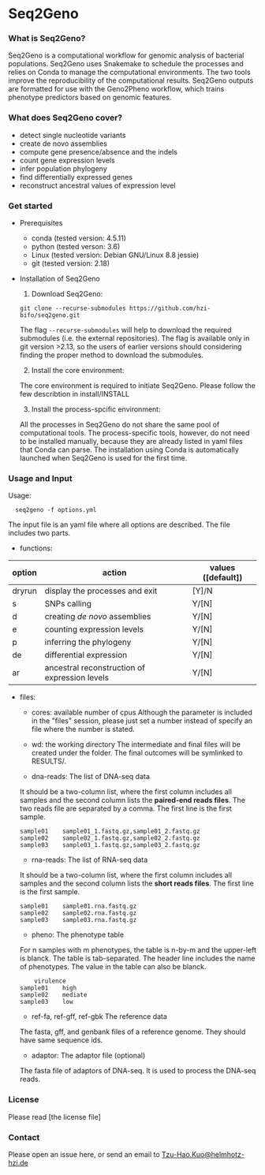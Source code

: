 # Seq2Geno

### What is Seq2Geno?
Seq2Geno is a computational workflow for genomic analysis of bacterial populations. Seq2Geno uses Snakemake to schedule the processes and relies on Conda to manage the computational environments. The two tools improve the reproducibility of the computational results. 
Seq2Geno outputs are formatted for use with the Geno2Pheno workflow, which trains phenotype predictors based on genomic features. 

### What does Seq2Geno cover?
- detect single nucleotide variants
- create de novo assemblies
- compute gene presence/absence and the indels
- count gene expression levels
- infer population phylogeny
- find differentially expressed genes
- reconstruct ancestral values of expression level

### Get started
- Prerequisites

    - conda (tested version: 4.5.11)
    - python (tested verson: 3.6)
    - Linux (tested version: Debian GNU/Linux 8.8 jessie)
    - git (tested version: 2.18)

- Installation of Seq2Geno

    1. Download Seq2Geno:

	`git clone --recurse-submodules https://github.com/hzi-bifo/seq2geno.git`

	The flag `--recurse-submodules` will help to download the required submodules (i.e. the external repositories). The flag is available only in git version >2.13, so the users of earlier versions should considering finding the proper method to download the submodules. 

    2. Install the core environment:

	The core environment is required to initiate Seq2Geno. Please follow the few describtion in install/INSTALL

    3. Install the process-spcific environment:
	
	All the processes in Seq2Geno do not share the same pool of computational tools. The process-specific tools, however, do not need to be installed manually, because they are already listed in yaml files that Conda can parse. The installation using Conda is automatically launched when Seq2Geno is used for the first time. 

### Usage and Input

Usage:
```
  seq2geno -f options.yml
```

The input file is an yaml file where all options are described. The file includes two parts. 
- functions:

| option | action | values ([default])|
| --- | --- | --- |
| dryrun | display the processes and exit | [Y]/N |
| s | SNPs calling | Y/[N] |
| d | creating _de novo_ assemblies | Y/[N] |
| e | counting expression levels | Y/[N] |
| p | inferring the phylogeny | Y/[N] |
| de | differential expression | Y/[N] |
| ar | ancestral reconstruction of expression levels | Y/[N] |

- files:

    - cores: available number of cpus 
    Although the parameter is included in the "files" session, please just set a number instead of specify an file where the number is stated.

    - wd: the working directory
    The intermediate and final files will be created under the folder. The final outcomes will be symlinked to RESULTS/.

    - dna-reads: The list of DNA-seq data 

    It should be a two-column list, where the first column includes all samples and the second column lists the __paired-end reads files__. The two reads file are separated by a comma. The first line is the first sample.
    ```
    sample01	sample01_1.fastq.gz,sample01_2.fastq.gz
    sample02	sample02_1.fastq.gz,sample02_2.fastq.gz
    sample03	sample03_1.fastq.gz,sample03_2.fastq.gz
    ```

    - rna-reads: The list of RNA-seq data

    It should be a two-column list, where the first column includes all samples and the second column lists the __short reads files__. The first line is the first sample.
    ```
    sample01	sample01.rna.fastq.gz
    sample02	sample02.rna.fastq.gz
    sample03	sample03.rna.fastq.gz
    ```

    - pheno: The phenotype table

    For n samples with m phenotypes, the table is n-by-m and the upper-left is blanck. The table is tab-separated. The header line includes the name of phenotypes. The value in the table can also be blanck. 
    ```
	    virulence
    sample01	high
    sample02	mediate
    sample03	low
    ```

    - ref-fa, ref-gff, ref-gbk	The reference data

    The fasta, gff, and genbank files of a reference genome. They should have same sequence ids. 

    - adaptor: The adaptor file (optional)

    The fasta file of adaptors of DNA-seq. It is used to process the DNA-seq reads. 

### License
Please read [the license file]

### Contact
Please open an issue here, or send an email to Tzu-Hao.Kuo@helmhotz-hzi.de

